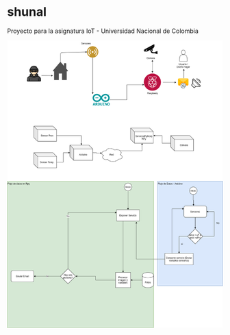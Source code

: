 # shunal
Proyecto para la asignatura IoT - Universidad Nacional de Colombia

![alt text](https://github.com/edwarhub/shunal/blob/master/model/ArquitecturaSmartHome-SHUNAL.png?raw=true)

